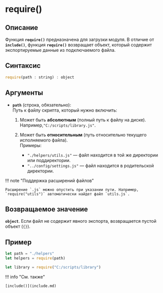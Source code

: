 # require()

## Описание
Функция **`require()`** предназначена для загрузки модуля. В отличие от **`include()`**, функция **`require()`** возвращает объект, который содержит экспортируемые данные из подключаемого файла.
 
## Синтаксис
``` javascript
require(path : string) : object
``` 

## Аргументы
- **`path`** (строка, обязательно):  
Путь к файлу скрипта, который нужно включить:  

    1. Может быть **абсолютным** (полный путь к файлу на диске).  
      Например,`"C:/scripts/library.js"`.  

    2. Может быть **относительным** (путь относительно текущего исполняемого файла).  
      Примеры:  
          - `"./helpers/utils.js"` — файл находится в той же директории или поддиректории.  
          - `"../config/settings.js"` — файл находится в родительской директории.

!!! note "Поддержка расширений файлов"

    Расширение `.js` можно опустить при указании пути. Например, `require("utils")` автоматически найдет файл `utils.js`.


## Возвращаемое значение
**`object`**. Если файл не содержит явного экспорта, возвращается пустой объект (`{}`). 


## Пример
``` javascript linenums="1"
let path = "./helpers"
let helpers = require(path)

let library = require("C:/scripts/library")
``` 

!!! info "См. также"

    [include()](include.md)	

